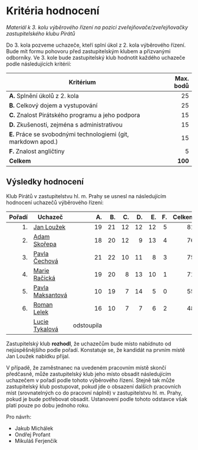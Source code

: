 Kritéria hodnocení
============================

*Materiál k 3. kolu výběrového řízení na pozici zveřejňovače/zveřejňovačky zastupitelského klubu Pirátů*

Do 3. kola pozveme uchazeče, kteří splní úkol z 2. kola výběrového řízení. Bude mít formu pohovoru před zastupitelským klubem a přizvanými odborníky. Ve 3. kole bude zastupitelský klub hodnotit každého uchazeče podle následujících kritérií: 

| Kritérium | Max. bodů |
| --------  | --------: |
| **A.** Splnění úkolů z 2. kola  |   25 |
| **B.** Celkový dojem a vystupování |   25 |
| **C.** Znalost Pirátského programu a jeho podpora  | 15 |
| **D.** Zkušenosti, zejména s administrativou |  15 |
| **E.** Práce se svobodnými technologiemi (git, markdown apod.)  |  15 |
| **F.** Znalost angličtiny   | 5|
| **Celkem**  |  **100**|

Výsledky hodnocení
------------------

Klub Pirátů v zastupitelstvu hl. m. Prahy se usnesl na následujícím hodnocení uchazečů výběrového řízení:

| Pořadí | Uchazeč                                   | A.   | B.   | C.   | D.   | E.   | F.   | Celkem |
| -----: | ----------------------------------------  |  ---:| ---: | ---: | ---: | ---: | ---: | -----: |
|    1.  | [Jan Loužek](jan-louzek.md)               |   19 |   21 |   12 |   12 |   12 |    5 |     81 |
|    2.  | [Adam Skořepa](adam-skorepa.md)           |   18 |   20 |   12 |    9 |   13 |    4 |     76 |
|    3.  | [Pavla Čechová](pavla-cechova.md)         |   21 |   22 |   10 |   11 |    8 |    3 |     75 |
|    4.  | [Marie Račická](marie-racicka.md)         |   19 |   20 |    8 |   13 |   10 |    1 |     71 |
|    5.  | [Pavla Maksantová](pavla-maksantova.md)   |   10 |   19 |    7 |   14 |    5 |    0 |     55 |
|    6.  | [Roman Lelek](roman-lelek.md)             |   16 |   10 |    7 |    7 |    6 |    2 |     48 |
|        | [Lucie Tykalová](lucie-tykalova.md)       | odstoupila  |||      |      |  |     |

Zastupitelský klub **rozhodl**, že uchazečům bude místo nabídnuto od nejúspěšnějšího podle pořadí. Konstatuje se, že kandidát na prvním místě Jan Loužek nabídku přijal.

V případě, že zaměstnanec na uvedeném pracovním místě skončí předčasně, může zastupitelský klub jeho místo obsadit následujícím uchazečem v pořadí podle tohoto výběrového řízení. Stejně tak může zastupitelský klub postupovat, pokud jde o obsazení dalších pracovních míst (srovnatelných co do pracovní náplně) v zastupitelstvu hl. m. Prahy, pokud je bude potřebovat obsadit. Ustanovení podle tohoto odstavce však platí pouze po dobu jednoho roku.

Pro návrh:
  * Jakub Michálek
  * Ondřej Profant
  * Mikuláš Ferjenčík
